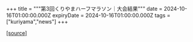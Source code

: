 +++
title = """第3回くりやまハーフマラソン｜大会結果"""
date = 2024-10-16T01:00:00.000Z
expiryDate = 2024-10-16T01:00:00.000Z
tags = ["kuriyama","news"]
+++


[[source]](https://www.town.kuriyama.hokkaido.jp/site/kuriyama-harf/29146.html)
